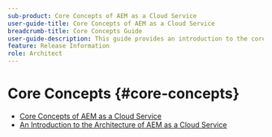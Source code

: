 ```yaml
---
sub-product: Core Concepts of AEM as a Cloud Service
user-guide-title: Core Concepts of AEM as a Cloud Service
breadcrumb-title: Core Concepts Guide
user-guide-description: This guide provides an introduction to the core concepts of Experience Manager as a Cloud Service, including the architecture of the new service.
feature: Release Information
role: Architect
---
```


# Core Concepts {#core-concepts}

+ [Core Concepts of AEM as a Cloud Service](/help/core-concepts/home.md)
+ [An Introduction to the Architecture of AEM as a Cloud Service](architecture.md)